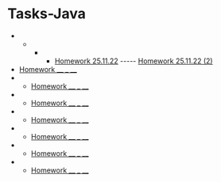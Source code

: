 # Tasks-Java
- - - - [Homework 25.11.22](https://github.com/ArtemWo/Tasks-Java35m-Prof/tree/master/HW_TasksJava25_11_22)
----- [Homework 25.11.22 (2)](https://github.com/ArtemWo/Tasks-Java35m-Prof/tree/master/HW_TasksJava25_11_22_2)
- [Homework __ _ __ ]()
- - [Homework __ _ __ ]()
- - [Homework __ _ __ ]()
- - [Homework __ _ __ ]()
- - [Homework __ _ __ ]()
- - [Homework __ _ __ ]()
- - [Homework __ _ __ ]()
